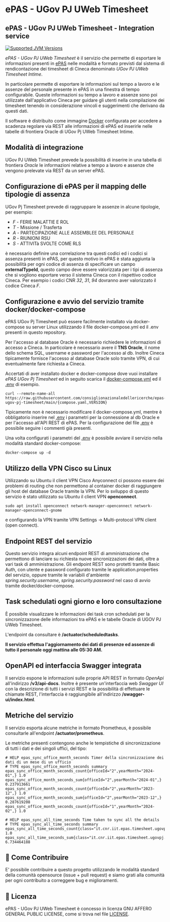 # ePAS - UGov PJ UWeb  Timesheet
## ePAS - UGov PJ UWeb Timesheet - Integration service

[![Supported JVM Versions](https://img.shields.io/badge/JVM-17-brightgreen.svg?style=for-the-badge&logo=Java)](https://openjdk.java.net/install/)

*ePAS - UGov PJ UWeb Timesheet* è il servizio che permette di esportare le informazioni presenti in
[ePAS](https://epas.projects.iit.cnr.it) nelle modalità e formato previsti dal sistema di rendicontazione dei timesheet di Cineca denominato *UGov PJ UWeb Timesheet Intime*.

In particolare permette di esportare le informazioni sul tempo a lavoro e le assenze del personale
presente in ePAS in una finestra di tempo configurabile.
Queste informazioni su tempo a lavoro e assenze sono poi utilizzate dall'applicativo Cineca per
guidare gli utenti nella compilazione dei timesheet tenendo in considerazione vincoli e
suggerimenti che derivano da questi dati.

Il software è distribuito come immagine [Docker](https://docker.com) 
configurata per accedere a scadenza regolare via REST alle informazioni di ePAS ed inserirle
nelle tabelle di frontiera Oracle di UGov Pj UWeb Timesheet Intime.

## Modalità di integrazione

UGov PJ UWeb Timesheet prevede la possibilità di inserire in una tabella di frontiera *Oracle* le
informazioni relative a tempo a lavoro e assenze che vengono prelevate via REST da un server ePAS.

## Configurazione di ePAS per il mapping delle tipologie di assenza

UGov Pj Timesheet prevede di raggruppare le assenze in alcune tipologie, per esempio:

 - *F* - FERIE MALATTIE E ROL
 - *T* - Missione / Trasferta
 - *A* - PARTECIPAZIONE ALLE ASSEMBLEE DEL PERSONALE
 - *R* - RIUNIONI RSU
 - *S* - ATTIVITà SVOLTE COME RLS

è necessario definire una correlazione tra questi codici ed i codici si assenza presenti in ePAS,
per questo motivo in ePAS è stata aggiunta la possibilità per ogni codice di assenza di specificare
un campo **externalTypeId**, questo campo deve essere valorizzata per i tipi di assenza che si vogliono
esportare verso il sistema Cineca con il rispettivo codice Cineca.
Per esempio i codici CNR *32*, *31*, *94* dovranno aver valorizzato il codice Cineca *F*.
 
## Configurazione e avvio del servizio tramite docker/docker-compose

ePAS UGov Pj Timesheet può essere facilmente installato via docker-compose su server Linux
utilizzando il file docker-compose.yml ed il .env presenti in questo repository.

Per l'accesso al database Oracle è necessario richiedere le informazioni di accesso a Cineca.
In particolare è necessario avere il **TNS Oracle**, il nome dello schema SQL, username 
e password per l'accesso al db. 
Inoltre Cineca tipicamente fornisce l'accesso al database Oracle solo tramite VPN, di cui
eventualmente fare richiesta a Cineca.

Accertati di aver installato docker e docker-compose dove vuoi installare *ePAS UGov Pj Timesheet*
ed in seguito scarica il [docker-compose.yml](docker-compose.yml) ed il [.env](.env) di esempio.

```
curl --remote-name-all https://raw.githubusercontent.com/consiglionazionaledellericerche/epas-ugov-pj-timesheet/main/{compose.yaml,VERSION}
```

Tipicamente non è necessario modificare il docker-compose.yml, mentre è obbligatorio
inserire nel [.env](.env) i parametri per la connessione al db Oracle e per l'accesso all'API REST
di ePAS. 
Per la configurazione del file [.env](.env) è possibile seguire i commenti già presenti.

Una volta configurati i parametri del [.env](.env) è possibile avviare il servizio nella modalità
standard docker-compose:

```
docker-compose up -d
```

## Utilizzo della VPN Cisco su Linux

Utilizzando su Ubuntu il client VPN Cisco Anyconnect ci possono essere dei problemi di routing
che non permettono al container docker di raggiungere gli host del database Oracle tramite la VPN.
Per lo sviluppo di questo servizio è stato utilizzato su Ubuntu il client VPN **openconnect**.

```
sudo apt install openconnect network-manager-openconnect network-manager-openconnect-gnome
```

e configurando la VPN tramite VPN Settings -> Multi-protocol VPN client (open connect).

## Endpoint REST del servizio

Questo servizio integra alcuni endpoint REST di amministrazione che permettono di lanciare su
richiesta nuove sincronizzazioni dei dati, oltre a vari task di amministrazione.
Gli endpoint REST sono protetti tramite Basic Auth, con utente e password configurato tramite
le application.properties del servizio, oppure tramite le variabili d'ambiente 
*spring.security.username*, *spring.security.password* nel caso di avvio tramite docker/docker-compose.

## Task schedulati ogni giorno e loro consultazione

È possibile visualizzare le informazioni dei task cron schedulati per la sincronizzazone
delle informazioni tra ePAS e le tabelle Oracle di UGOV PJ UWeb Timesheet.

L'endpoint da consultare è **/actuator/scheduledtasks**.

**Il servizio effettua l'aggiornamento dei dati di presenze ed assenze di tutto il personale oggi mattina alle 05:30 AM.**

## OpenAPI ed interfaccia Swagger integrata

Il servizio espone le informazioni sulle proprie API REST in formato *OpenApi* all'indirizzo **/v3/api-docs**.
Inoltre è presente un'interfaccia web *Swagger UI* con la descrizione di tutti i servizi REST e la possibilità 
di effettuare le chiamate REST, l'interfaccia è raggiungibile all'indirizzo **/swagger-ui/index.html**. 

## Metriche del servizio

Il servizio esporta alcune metriche in formato Prometheus, è possibile consultarle all'endpoint
**/actuator/prometheus**.

Le metriche presenti contengono anche le tempistiche di sincronizzazione di tutti i dati e dei 
singoli uffici, del tipo:

```
# HELP epas_sync_office_month_seconds Timer della sincronizzazione dei dati di un mese di un ufficio
# TYPE epas_sync_office_month_seconds summary
epas_sync_office_month_seconds_count{officeId="2",yearMonth="2024-01",} 1.0
epas_sync_office_month_seconds_sum{officeId="2",yearMonth="2024-01",} 0.237913661
epas_sync_office_month_seconds_count{officeId="2",yearMonth="2023-12",} 1.0
epas_sync_office_month_seconds_sum{officeId="2",yearMonth="2023-12",} 0.287619208
epas_sync_office_month_seconds_count{officeId="1",yearMonth="2024-02",} 1.0

# HELP epas_sync_all_time_seconds Time taken to sync all the details
# TYPE epas_sync_all_time_seconds summary
epas_sync_all_time_seconds_count{class="it.cnr.iit.epas.timesheet.ugovpj.service.SyncService",exception="none",method="syncAll",} 1.0
epas_sync_all_time_seconds_sum{class="it.cnr.iit.epas.timesheet.ugovpj.service.SyncService",exception="none",method="syncAll",} 6.734464188
```

## 👏 Come Contribuire 

E' possibile contribuire a questo progetto utilizzando le modalità standard della comunità opensource 
(issue + pull request) e siamo grati alla comunità per ogni contribuito a correggere bug e miglioramenti.

## 📄 Licenza

ePAS - UGov PJ UWeb  Timesheet è concesso in licenza GNU AFFERO GENERAL PUBLIC LICENSE, come si trova 
nel file [LICENSE][l].

[l]: https://github.com/consiglionazionaledellericerche/epas-ugov-pj-timesheet/blob/master/LICENSE